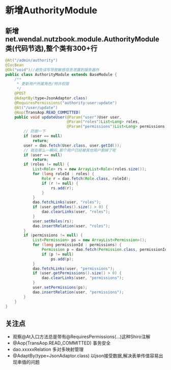 # 新增AuthorityModule

新增net.wendal.nutzbook.module.AuthorityModule类(代码节选),整个类有300+行
--------------------------------------------------------

```java
@At("/admin/authority")
@IocBean
@Ok("void")//避免误写导致敏感信息泄露到服务器外
public class AuthorityModule extends BaseModule {
	/**
	 * 更新用户所属角色/特许权限
	 */
	@POST
	@AdaptBy(type=JsonAdaptor.class)
	@RequiresPermissions("authority:user:update")
	@At("/user/update")
	@Aop(TransAop.READ_COMMITTED)
	public void updateUser(@Param("user")User user,
						   @Param("roles")List<Long> roles, 
						   @Param("permissions")List<Long> permissions) {
		// 防御一下
		if (user == null)
			return;
		user = dao.fetch(User.class, user.getId());
		// 就在那么一瞬间,那个用户已经被其他用户删掉了呢
		if (user == null)
			return;
		if (roles != null) {
			List<Role> rs = new ArrayList<Role>(roles.size());
			for (long roleId : roles) {
				Role r = dao.fetch(Role.class, roleId);
				if (r != null) {
					rs.add(r);
				}
			}
			dao.fetchLinks(user, "roles");
			if (user.getRoles().size() > 0) {
				dao.clearLinks(user, "roles");
			}
			user.setRoles(rs);
			dao.insertRelation(user, "roles");
		}
		if (permissions != null) {
			List<Permission> ps = new ArrayList<Permission>();
			for (long permissionId : permissions) {
				Permission p = dao.fetch(Permission.class, permissionId);
				if (p != null)
					ps.add(p);
			}
			dao.fetchLinks(user, "permissions");
			if (user.getPermissions().size() > 0) {
				dao.clearLinks(user, "permissions");
			}
			user.setPermissions(ps);
			dao.insertRelation(user, "permissions");
		}
	}
}
```

关注点
-------------------

* 观察@At入口方法总是带有@RequiresPermissions(...)这种Shiro注解
* @Aop(TransAop.READ_COMMITTED) 事务安全
* dao.xxxxxRelation 多对多映射管理
* @AdaptBy(type=JsonAdaptor.class) 以json接受数据,解决表单传值容易出现串值的问题